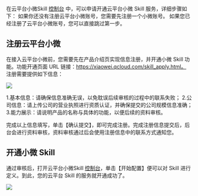 在云平台小微Skill [控制台](https://xiaowei.qcloud.com/developer/skill-list) 中，可以申请开通云平台小微 Skill 服务，详细步骤如下：
如果你还没有注册云平台小微账号，您需要先注册一个小微账号。
如果您已经注册了云平台小微账号，您可以直接跳过第一步。

## 注册云平台小微
在接入云平台小微前，您需要先在产品介绍页实现信息注册，并开通小微 Skill 功能。功能开通页面 URL 链接：https://xiaowei.qcloud.com/skill_apply.html。 注册需要提供如下信息：

![](https://mc.qcloudimg.com/static/img/9be026a4e60a73bf809ef1f91b5c2503/image.png)

1.基本信息：请确保信息准确无误，以免耽误后续审核的过程中的联系失败；
2.公司信息：请上传公司的营业执照进行资质认证，并确保提交的公司规模信息准确；
3.能力展示：请说明产品的名称与具体的功能，以便后续的资料审核。

完成以上信息填写，单击【确认提交】，即可完成注册。完成注册信息提交后，后台会进行资料审核，资料审核通过后会使用注册信息中的联系方式通知您。

## 开通小微 Skill

通过审核后，打开云平台小微Skill [控制台](https://xiaowei.qcloud.com/developer/skill-list)，单击【开始配置】便可以对 Skill 进行定义。到此，您的云平台 Skill 的服务就开通成功了。

![](https://mc.qcloudimg.com/static/img/bc20af684241932f01cca1f9ac1f921b/image.png)
